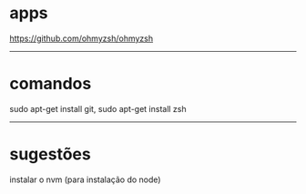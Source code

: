 # apps
https://github.com/ohmyzsh/ohmyzsh

---

# comandos
sudo apt-get install git, sudo apt-get install zsh

---

# sugestões
instalar o nvm (para instalação do node)
